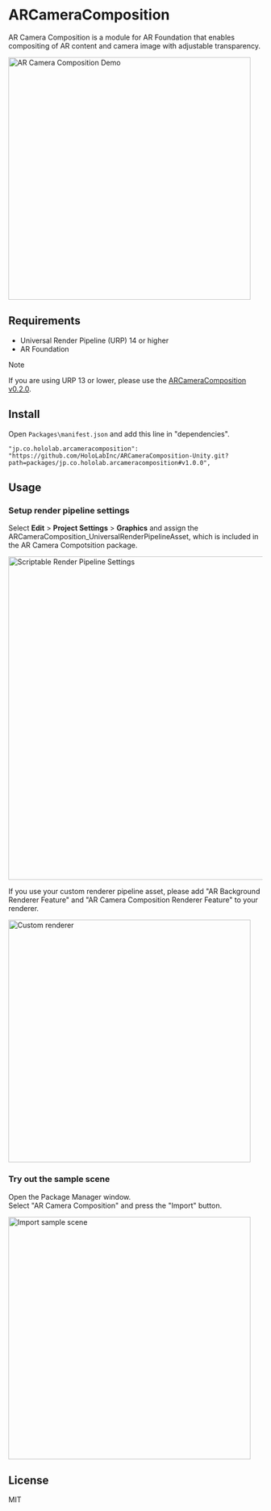 # ARCameraComposition

AR Camera Composition is a module for AR Foundation that enables compositing of AR content and camera image with adjustable transparency.

<img width="480" alt="AR Camera Composition Demo" src="https://user-images.githubusercontent.com/4415085/220044421-d22168c3-1666-4d2e-9bc9-6f6162484193.gif">

## Requirements

- Universal Render Pipeline (URP) 14 or higher
- AR Foundation

> [!NOTE]
> If you are using URP 13 or lower, please use the [ARCameraComposition v0.2.0](https://github.com/HoloLabInc/ARCameraComposition-Unity/blob/v0.2.0/README.md).

## Install

Open `Packages\manifest.json` and add this line in "dependencies".

```
"jp.co.hololab.arcameracomposition": "https://github.com/HoloLabInc/ARCameraComposition-Unity.git?path=packages/jp.co.hololab.arcameracomposition#v1.0.0",
```

## Usage

### Setup render pipeline settings

Select **Edit** > **Project Settings** > **Graphics** and assign the ARCameraComposition_UniversalRenderPipelineAsset, which is included in the AR Camera Compotsition package.

<img width="640" alt="Scriptable Render Pipeline Settings" src="https://user-images.githubusercontent.com/4415085/219991309-930e7b1b-45ff-4527-accc-72fb6f311912.png">

<br>

If you use your custom renderer pipeline asset, please add "AR Background Renderer Feature" and "AR Camera Composition Renderer Feature" to your renderer.

<img width="480" alt="Custom renderer" src="https://github.com/HoloLabInc/ARCameraComposition-Unity/assets/4415085/21b82a24-46aa-415f-b48b-69c0c1c0a131">

### Try out the sample scene

Open the Package Manager window.  
Select "AR Camera Composition" and press the "Import" button.

<img width="480" alt="Import sample scene" src="https://github.com/HoloLabInc/ARCameraComposition-Unity/assets/4415085/ebee5eec-a9d3-4350-843b-b737c52fb610">

## License

MIT
